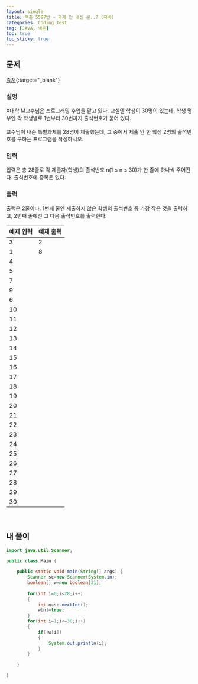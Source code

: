 ```yaml
---
layout: single
title: 백준 5597번 - 과제 안 내신 분..? (자바)
categories: Coding_Test
tag: [JAVA, 백준]
toc: true
toc_sticky: true
---
```


## 문제
[출처](https://www.acmicpc.net/problem/5597){:target="_blank"}
### 설명
X대학 M교수님은 프로그래밍 수업을 맡고 있다. 교실엔 학생이 30명이 있는데, 학생 명부엔 각 학생별로 1번부터 30번까지 출석번호가 붙어 있다.
<br/><br/>
교수님이 내준 특별과제를 28명이 제출했는데, 그 중에서 제출 안 한 학생 2명의 출석번호를 구하는 프로그램을 작성하시오.

### 입력
입력은 총 28줄로 각 제출자(학생)의 출석번호 n(1 ≤ n ≤ 30)가 한 줄에 하나씩 주어진다. 출석번호에 중복은 없다.

### 출력
출력은 2줄이다. 1번째 줄엔 제출하지 않은 학생의 출석번호 중 가장 작은 것을 출력하고, 2번째 줄에선 그 다음 출석번호를 출력한다.

예제 입력|예제 출력
---|---
3|2
1|8
4| 
5| 
7| 
9| 
6| 
10| 
11| 
12| 
13| 
14| 
15|
16| 
17| 
18| 
19| 
20| 
21| 
22| 
23| 
24| 
25| 
26| 
27| 
28| 
29| 
30| 

<br/>

## 내 풀이
```java
import java.util.Scanner;

public class Main {

	public static void main(String[] args) {
		Scanner sc=new Scanner(System.in);
		boolean[] w=new boolean[31];
		
		for(int i=0;i<28;i++)
		{
			int n=sc.nextInt();
			w[n]=true;
		}
		for(int i=1;i<=30;i++)
		{
			if(!w[i])
			{
				System.out.println(i);
			}
		}

	}

}
```